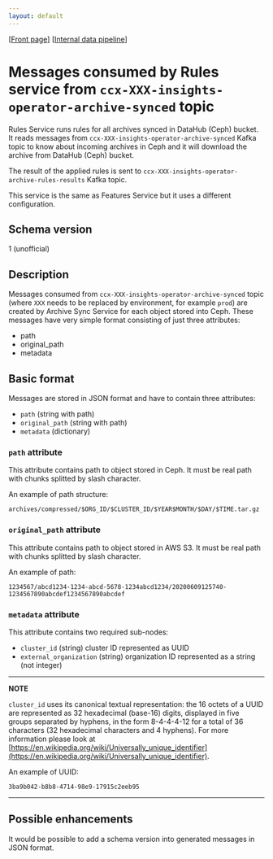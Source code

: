 ```yaml
---
layout: default
---
```

\[[Front page](../index.md)\] \[[Internal data pipeline](../internal_data_pipeline.md)\]

# Messages consumed by Rules service from `ccx-XXX-insights-operator-archive-synced` topic

Rules Service runs rules for all archives synced in DataHub (Ceph) bucket. It
reads messages from `ccx-XXX-insights-operator-archive-synced` Kafka topic to
know about incoming archives in Ceph and it will download the archive from
DataHub (Ceph) bucket.

The result of the applied rules is sent to
`ccx-XXX-insights-operator-archive-rules-results` Kafka topic.

This service is the same as Features Service but it uses a different
configuration.

## Schema version

1 (unofficial)

## Description

Messages consumed from `ccx-XXX-insights-operator-archive-synced` topic (where
`XXX` needs to be replaced by environment, for example `prod`) are created by
Archive Sync Service for each object stored into Ceph. These messages have very
simple format consisting of just three attributes:

* path
* original_path
* metadata


## Basic format

Messages are stored in JSON format and have to contain three attributes:

* `path` (string with path)
* `original_path` (string with path)
* `metadata` (dictionary)


### `path` attribute

This attribute contains path to object stored in Ceph. It must be real path
with chunks splitted by slash character.

An example of path structure:

```
archives/compressed/$ORG_ID/$CLUSTER_ID/$YEAR$MONTH/$DAY/$TIME.tar.gz
```


### `original_path` attribute

This attribute contains path to object stored in AWS S3. It must be real path
with chunks splitted by slash character.

An example of path:

```
1234567/abcd1234-1234-abcd-5678-1234abcd1234/20200609125740-1234567890abcdef1234567890abcdef
```

### `metadata` attribute

This attribute contains two required sub-nodes:

* `cluster_id` (string) cluster ID represented as UUID
* `external_organization` (string) organization ID represented as a string (not integer)

---
**NOTE**

`cluster_id` uses its canonical textual representation: the 16 octets of a
UUID are represented as 32 hexadecimal (base-16) digits, displayed in five
groups separated by hyphens, in the form 8-4-4-4-12 for a total of 36
characters (32 hexadecimal characters and 4 hyphens).  For more information
please look at
[https://en.wikipedia.org/wiki/Universally_unique_identifier](https://en.wikipedia.org/wiki/Universally_unique_identifier).

An example of UUID:

```
3ba9b042-b8b8-4714-98e9-17915c2eeb95
```

---

## Possible enhancements

It would be possible to add a schema version into generated messages in JSON
format.
